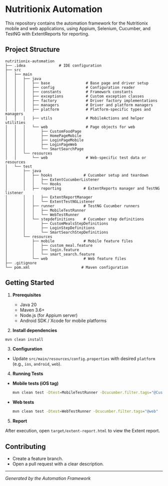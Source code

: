 # Nutritionix Automation

This repository contains the automation framework for the Nutritionix mobile and web applications, using Appium, Selenium, Cucumber, and TestNG with ExtentReports for reporting.

## Project Structure

```
nutritionix-automation
├── .idea               # IDE configuration
├── src
│   ├── main
│   │   ├── java
│   │   │   ├── base                # Base page and driver setup
│   │   │   ├── config              # Configuration reader
│   │   │   ├── constants           # Framework constants
│   │   │   ├── exceptions          # Custom exception classes
│   │   │   ├── factory             # Driver factory implementations
│   │   │   ├── managers            # Driver and platform managers
│   │   │   ├── platform            # Platform-specific types and managers
│   │   │   ├── utils               # MobileActions and helper utilities
│   │   │   └── web                 # Page objects for web
│   │   │       ├── CustomFoodPage
│   │   │       ├── HomePageMobile
│   │   │       ├── LoginPageMobile
│   │   │       ├── LoginPageWeb
│   │   │       └── SmartSearchPage
│   │   └── resources
│   │       └── web                 # Web-specific test data or resources
│   └── test
│       ├── java
│       │   ├── hooks              # Cucumber setup and teardown
│       │   │   ├── ExtentCucumberListener
│       │   │   └── Hooks
│       │   ├── reporting          # ExtentReports manager and TestNG listener
│       │   │   ├── ExtentReportManager
│       │   │   └── ExtentTestNGListener
│       │   ├── runner             # TestNG Cucumber runners
│       │   │   ├── MobileTestRunner
│       │   │   └── WebTestRunner
│       │   └── stepdefinitions    # Cucumber step definitions
│       │       ├── CustomMealsStepDefinitions
│       │       ├── LoginStepDefinitions
│       │       └── SmartSearchStepDefinitions
│       └── resources
│           ├── mobile             # Mobile feature files
│           │   ├── custom_meal.feature
│           │   ├── login.feature
│           │   └── smart_search.feature
│           └── web                # Web feature files
├── .gitignore
└── pom.xml                       # Maven configuration
```

## Getting Started

1. **Prerequisites**

    * Java 20
    * Maven 3.6+
    * Node.js (for Appium server)
    * Android SDK / Xcode for mobile platforms

2. **Install dependencies**

```bash
mvn clean install
```

3. **Configuration**

* Update `src/main/resources/config.properties` with desired `platform` (e.g., `ios`, `android`, `web`).

4. **Running Tests**

* **Mobile tests (iOS tag)**

  ```bash
  mvn clean test -Dtest=MobileTestRunner -Dcucumber.filter.tags="@CustomMeal"
  ```

* **Web tests**

  ```bash
  mvn clean test -Dtest=WebTestRunner -Dcucumber.filter.tags="@web"
  ```

5. **Report**

After execution, open `target/extent-report.html` to view the Extent report.

## Contributing

* Create a feature branch.
* Open a pull request with a clear description.

---

*Generated by the Automation Framework*
